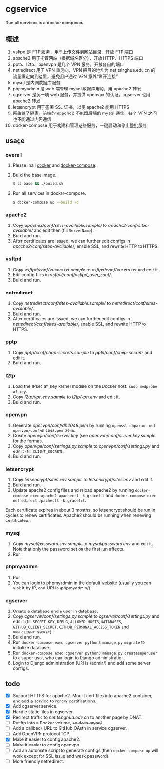 # cgservice

Run all services in a docker composer.

## 概述

1. vsftpd 是 FTP 服务，用于上传文件到网站目录，开放 FTP 端口
1. apache2 用于托管网站（根据域名区分），开放 HTTP、HTTPS 端口
1. pptp、l2tp、openvpn 是几个 VPN 服务，开放各自的端口
1. netredirect 用于 VPN 重定向，VPN 把目的地址为 net.tsinghua.edu.cn 的流量重定向到这里，避免用户通过 VPN 意外“断开连接”
1. mysql 是内网数据库服务
1. phpmyadmin 是 web 端管理 mysql 数据库用的，用 apache2 转发
1. cgserver 是另一项 web 服务，并提供 openvpn 的认证。cgserver 也用 apache2 转发
1. letsencrypt 用于签署 SSL 证书，以便 apache2 能用 HTTPS
1. 网络做了隔离，前端的 apache2 不能跟后端的 mysql 通信，各个 VPN 之间也不能通过内网通信
1. docker-compose 用于构建和管理这些服务，一键启动和停止整批服务

## usage

### overall

1. Please inall [docker](https://docs.docker.com/install/linux/docker-ce/debian/) and [docker-compose](https://docs.docker.com/compose/install/).

1. Build the base image.

   ```sh
   $ cd base && ./build.sh
   ```

1. Run all services in docker-compose.

   ```sh
   $ docker-compose up --build -d
   ```

### apache2

1. Copy *apache2/conf/sites-available.sample/* to *apache2/conf/sites-available/* and edit then (fill `ServerName`).
1. Build and run.
1. After certificates are issued, we can further edit configs in *apache2/conf/sites-available/*, enable SSL, and rewrite HTTP to HTTPS.

### vsftpd

1. Copy *vsftpd/conf/vusers.txt.sample* to *vsftpd/conf/vusers.txt* and edit it.
1. Edit config files in *vsftpd/conf/vsftpd_user_conf/*.
1. Build and run.

### netredirect

1. Copy *netredirect/conf/sites-available.sample/* to *netredirect/conf/sites-available/*.
1. Build and run.
1. After certificates are issued, we can further edit configs in *netredirect/conf/sites-available/*, enable SSL, and rewrite HTTP to HTTPS.

### pptp

1. Copy *pptp/conf/chap-secrets.sample* to *pptp/conf/chap-secrets* and edit it.
1. Build and run.

### l2tp

1. Load the IPsec af_key kernel module on the Docker host: `sudo modprobe af_key`.
1. Copy *l2tp/vpn.env.sample* to *l2tp/vpn.env* and edit it.
1. Build and run.

### openvpn

1. Generate *openvpn/conf/dh2048.pem* by running `openssl dhparam -out openvpn/conf/dh2048.pem 2048`.
1. Create *openvpn/conf/server.key* (see *openvpn/conf/server.key.sample* for the format).
1. Copy *openvpn/conf/settings.py.sample* to *openvpn/conf/settings.py* and edit it (fill `CLIENT_SECRET`).
1. Build and run.

### letsencrypt

1. Copy *letsencrypt/sites.env.sample* to *letsencrypt/sites.env* and edit it.
1. Build and run.
1. Update apache2 config files and reload apache2 by running `docker-compose exec apache2 apachectl -k graceful` and `docker-compose exec netredirect apachectl -k graceful`.

Each certificate expires in about 3 months, so letsencrypt should be run in cycles to renew certificates. Apache2 should be running when renewing certificates.

### mysql

1. Copy *mysql/password.env.sample* to *mysql/password.env* and edit it. Note that only the password set on the first run affects.
1. Run.

### phpmyadmin

1. Run.
1. You can login to phpmyadmin in the default website (usually you can visit it by IP, and URI is /phpmyadmin/).

### cgserver

1. Create a database and a user in database.
1. Copy *cgserver/conf/settings.py.sample* to *cgserver/conf/settings.py* and edit it (fill `SECRET_KEY`, `DEBUG`, `ALLOWED_HOSTS`, `DATABASES`, `GITHUB_CLIENT_SECRET`, `GITHUB_PERSONAL_ACCESS_TOKEN` and `VPN_CLIENT_SECRET`).
1. Build and run.
1. Run `docker-compose exec cgserver python3 manage.py migrate` to initialize database.
1. Run `docker-compose exec cgserver python3 manage.py createsuperuser` to a super user, who can login to Django administration.
1. Login to Django administration (URI is /admin/) and add some server configs.

## todo

- [x] Support HTTPS for apache2. Mount cert files into apache2 container, and add a service to renew certifications.
- [x] Add cgserver service.
- [x] Handle static files in cgserver.
- [x] Redirect traffic to *net.tsinghua.edu.cn* to another page by DNAT.
- [ ] Put ftp into a Docker volume, ~~so does mysql~~.
- [ ] Add a callback URL to GitHub OAuth in service cgserver.
- [ ] Add OpenVPN protocol TCP.
- [x] Make it easier to config apache2.
- [ ] Make it easier to config openvpn.
- [ ] Add an automate script to generate configs (then `docker-compose up` will work except for SSL issue and weak password).
- [ ] More friendly netredirect.
